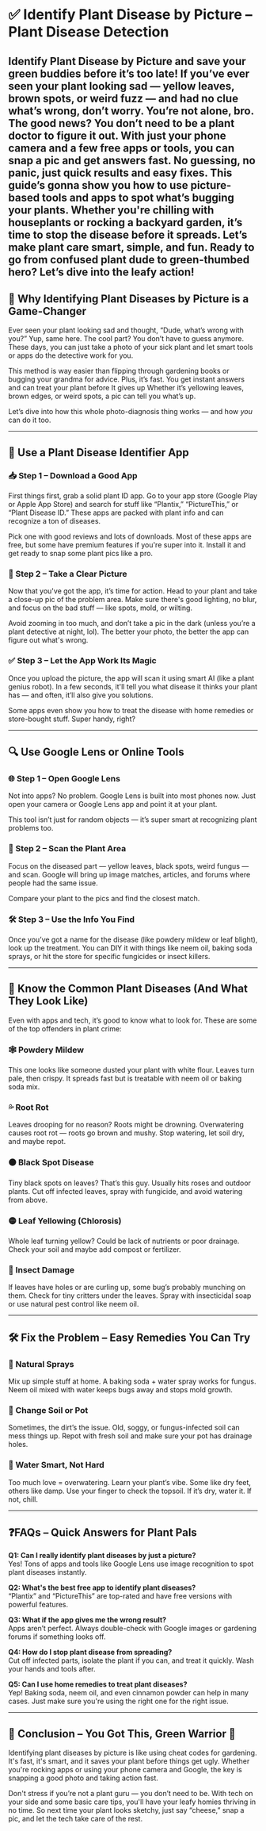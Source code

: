 # ✅ Identify Plant Disease by Picture – Plant Disease Detection

**Identify Plant Disease by Picture** and save your green buddies before it’s too late! If you’ve ever seen your plant looking sad — yellow leaves, brown spots, or weird fuzz — and had no clue what’s wrong, don’t worry. You’re not alone, bro. The good news? You don’t need to be a plant doctor to figure it out. With just your phone camera and a few free apps or tools, you can snap a pic and get answers fast. No guessing, no panic, just quick results and easy fixes. This guide’s gonna show you how to use picture-based tools and apps to spot what’s bugging your plants. Whether you're chilling with houseplants or rocking a backyard garden, it’s time to stop the disease before it spreads. Let’s make plant care smart, simple, and fun. Ready to go from confused plant dude to green-thumbed hero? Let’s dive into the leafy action!
---

## 📸 Why Identifying Plant Diseases by Picture is a Game-Changer

Ever seen your plant looking sad and thought, “Dude, what’s wrong with you?” Yup, same here. The cool part? You don’t have to guess anymore. These days, you can just take a photo of your sick plant and let smart tools or apps do the detective work for you.

This method is way easier than flipping through gardening books or bugging your grandma for advice. Plus, it’s fast. You get instant answers and can treat your plant before It gives up Whether it’s yellowing leaves, brown edges, or weird spots, a pic can tell you what’s up.

Let’s dive into how this whole photo-diagnosis thing works — and how *you* can do it too.

---

## 📱 Use a Plant Disease Identifier App

### 📥 Step 1 – Download a Good App

First things first, grab a solid plant ID app. Go to your app store (Google Play or Apple App Store) and search for stuff like “Plantix,” “PictureThis,” or “Plant Disease ID.” These apps are packed with plant info and can recognize a ton of diseases.

Pick one with good reviews and lots of downloads. Most of these apps are free, but some have premium features if you're super into it. Install it and get ready to snap some plant pics like a pro.

### 📸 Step 2 – Take a Clear Picture

Now that you've got the app, it’s time for action. Head to your plant and take a close-up pic of the problem area. Make sure there's good lighting, no blur, and focus on the bad stuff — like spots, mold, or wilting.

Avoid zooming in too much, and don’t take a pic in the dark (unless you’re a plant detective at night, lol). The better your photo, the better the app can figure out what's wrong.

### ✅ Step 3 – Let the App Work Its Magic

Once you upload the picture, the app will scan it using smart AI (like a plant genius robot). In a few seconds, it'll tell you what disease it thinks your plant has — and often, it’ll also give you solutions.

Some apps even show you how to treat the disease with home remedies or store-bought stuff. Super handy, right?

---

## 🔍 Use Google Lens or Online Tools

### 🌐 Step 1 – Open Google Lens

Not into apps? No problem. Google Lens is built into most phones now. Just open your camera or Google Lens app and point it at your plant.

This tool isn’t just for random objects — it’s super smart at recognizing plant problems too.

### 🌱 Step 2 – Scan the Plant Area

Focus on the diseased part — yellow leaves, black spots, weird fungus — and scan. Google will bring up image matches, articles, and forums where people had the same issue.

Compare your plant to the pics and find the closest match.

### 🛠 Step 3 – Use the Info You Find

Once you’ve got a name for the disease (like powdery mildew or leaf blight), look up the treatment. You can DIY it with things like neem oil, baking soda sprays, or hit the store for specific fungicides or insect killers.

---

## 🧠 Know the Common Plant Diseases (And What They Look Like)

Even with apps and tech, it’s good to know what to look for. These are some of the top offenders in plant crime:

### 🕸 Powdery Mildew

This one looks like someone dusted your plant with white flour. Leaves turn pale, then crispy. It spreads fast but is treatable with neem oil or baking soda mix.

### 💦 Root Rot

Leaves drooping for no reason? Roots might be drowning. Overwatering causes root rot — roots go brown and mushy. Stop watering, let soil dry, and maybe repot.

### ⚫ Black Spot Disease

Tiny black spots on leaves? That’s this guy. Usually hits roses and outdoor plants. Cut off infected leaves, spray with fungicide, and avoid watering from above.

### 🟡 Leaf Yellowing (Chlorosis)

Whole leaf turning yellow? Could be lack of nutrients or poor drainage. Check your soil and maybe add compost or fertilizer.

### 🐛 Insect Damage

If leaves have holes or are curling up, some bug’s probably munching on them. Check for tiny critters under the leaves. Spray with insecticidal soap or use natural pest control like neem oil.

---

## 🛠 Fix the Problem – Easy Remedies You Can Try

### 🧴 Natural Sprays

Mix up simple stuff at home. A baking soda + water spray works for fungus. Neem oil mixed with water keeps bugs away and stops mold growth.

### 🌱 Change Soil or Pot

Sometimes, the dirt’s the issue. Old, soggy, or fungus-infected soil can mess things up. Repot with fresh soil and make sure your pot has drainage holes.

### 🚱 Water Smart, Not Hard

Too much love = overwatering. Learn your plant’s vibe. Some like dry feet, others like damp. Use your finger to check the topsoil. If it’s dry, water it. If not, chill.

---

## ❓FAQs – Quick Answers for Plant Pals

**Q1: Can I really identify plant diseases by just a picture?**  
Yes! Tons of apps and tools like Google Lens use image recognition to spot plant diseases instantly.

**Q2: What's the best free app to identify plant diseases?**  
“Plantix” and “PictureThis” are top-rated and have free versions with powerful features.

**Q3: What if the app gives me the wrong result?**  
Apps aren’t perfect. Always double-check with Google images or gardening forums if something looks off.

**Q4: How do I stop plant disease from spreading?**  
Cut off infected parts, isolate the plant if you can, and treat it quickly. Wash your hands and tools after.

**Q5: Can I use home remedies to treat plant diseases?**  
Yep! Baking soda, neem oil, and even cinnamon powder can help in many cases. Just make sure you're using the right one for the right issue.

---

## 🏁 Conclusion – You Got This, Green Warrior 🌿

Identifying plant diseases by picture is like using cheat codes for gardening. It's fast, it's smart, and it saves your plant before things get ugly. Whether you're rocking apps or using your phone camera and Google, the key is snapping a good photo and taking action fast.

Don't stress if you’re not a plant guru — you don’t need to be. With tech on your side and some basic care tips, you'll have your leafy homies thriving in no time. So next time your plant looks sketchy, just say “cheese,” snap a pic, and let the tech take care of the rest.
